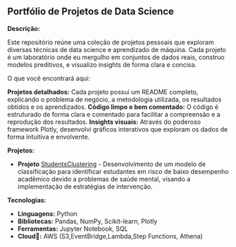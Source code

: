 ## Portfólio de Projetos de Data Science

**Descrição:**

Este repositório reúne uma coleção de projetos pessoais que exploram diversas técnicas de data science e aprendizado de máquina. Cada projeto é um laboratório onde eu mergulho em conjuntos de dados reais, construo modelos preditivos, e visualizo insights de forma clara e concisa.


O que você encontrará aqui:

**Projetos detalhados:** Cada projeto possui um README completo, explicando o problema de negócio, a metodologia utilizada, os resultados obtidos e os aprendizados.
**Código limpo e bem comentado:** O código é estruturado de forma clara e comentado para facilitar a compreensão e a reprodução dos resultados.
**Insights visuais:** Através do poderoso framework Plotly, desenvolvi gráficos interativos que exploram os dados de forma intuitiva e envolvente.

**Projetos:**

* **Projeto** [StudentsClustering](https://github.com/miguelssouza/datascience/tree/main/StudentsClustering) - Desenvolvimento de um modelo de classificação para identificar estudantes em risco de baixo desempenho acadêmico devido a problemas de saúde mental, visando a implementação de estratégias de intervenção.

**Tecnologias:**

* **Linguagens:** Python
* **Bibliotecas:** Pandas, NumPy, Scikit-learn, Plotly
* **Ferramentas:** Jupyter Notebook, SQL
* **Cloud:** AWS (S3,EventBridge,Lambda,Step Functions, Athena)
